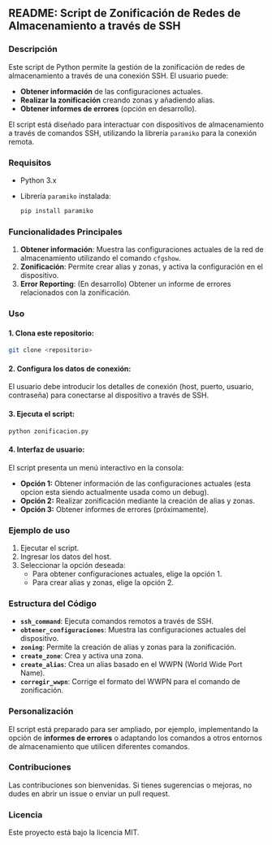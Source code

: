## README: Script de Zonificación de Redes de Almacenamiento a través de SSH

### Descripción

Este script de Python permite la gestión de la zonificación de redes de almacenamiento a través de una conexión SSH. El usuario puede:

- **Obtener información** de las configuraciones actuales.
- **Realizar la zonificación** creando zonas y añadiendo alias.
- **Obtener informes de errores** (opción en desarrollo).

El script está diseñado para interactuar con dispositivos de almacenamiento a través de comandos SSH, utilizando la librería `paramiko` para la conexión remota.

### Requisitos

- Python 3.x
- Librería `paramiko` instalada:

  ```bash
  pip install paramiko
  ```

### Funcionalidades Principales

1. **Obtener información**: Muestra las configuraciones actuales de la red de almacenamiento utilizando el comando `cfgshow`.
2. **Zonificación**: Permite crear alias y zonas, y activa la configuración en el dispositivo.
3. **Error Reporting**: (En desarrollo) Obtener un informe de errores relacionados con la zonificación.

### Uso

#### 1. Clona este repositorio:
```bash
git clone <repositorio>
```

#### 2. Configura los datos de conexión:
El usuario debe introducir los detalles de conexión (host, puerto, usuario, contraseña) para conectarse al dispositivo a través de SSH.

#### 3. Ejecuta el script:
```bash
python zonificacion.py
```

#### 4. Interfaz de usuario:
El script presenta un menú interactivo en la consola:
- **Opción 1:** Obtener información de las configuraciones actuales (esta opcion esta siendo actualmente usada como un debug).
- **Opción 2:** Realizar zonificación mediante la creación de alias y zonas.
- **Opción 3:** Obtener informes de errores (próximamente).

### Ejemplo de uso

1. Ejecutar el script.
2. Ingresar los datos del host.
3. Seleccionar la opción deseada:
   - Para obtener configuraciones actuales, elige la opción 1.
   - Para crear alias y zonas, elige la opción 2.

### Estructura del Código

- **`ssh_command`**: Ejecuta comandos remotos a través de SSH.
- **`obtener_configuraciones`**: Muestra las configuraciones actuales del dispositivo.
- **`zoning`**: Permite la creación de alias y zonas para la zonificación.
- **`create_zone`**: Crea y activa una zona.
- **`create_alias`**: Crea un alias basado en el WWPN (World Wide Port Name).
- **`corregir_wwpn`**: Corrige el formato del WWPN para el comando de zonificación.
  
### Personalización

El script está preparado para ser ampliado, por ejemplo, implementando la opción de **informes de errores** o adaptando los comandos a otros entornos de almacenamiento que utilicen diferentes comandos.

### Contribuciones

Las contribuciones son bienvenidas. Si tienes sugerencias o mejoras, no dudes en abrir un issue o enviar un pull request.

### Licencia

Este proyecto está bajo la licencia MIT.
